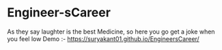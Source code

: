 # Engineer-sCareer
As they say laughter is the best Medicine, so here you go get a joke when you feel low
Demo :- https://suryakant01.github.io/EngineersCareer/

